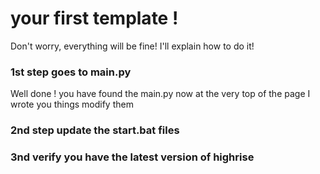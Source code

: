 # your first template !

Don't worry, everything will be fine! I'll explain how to do it!

### 1st step goes to main.py
Well done ! you have found the main.py now at the very top of the page I wrote you things modify them

### 2nd step update the start.bat files
### 3nd verify you have the latest version of highrise
